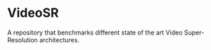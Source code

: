 # VideoSR
A repository that benchmarks different state of the art Video Super-Resolution architectures. 
